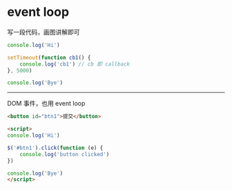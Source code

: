 # event loop

写一段代码，画图讲解即可

```js
console.log('Hi')

setTimeout(function cb1() {
    console.log('cb1') // cb 即 callback
}, 5000)

console.log('Bye')
```

------

DOM 事件，也用 event loop

```html
<button id="btn1">提交</button>

<script>
console.log('Hi')

$('#btn1').click(function (e) {
    console.log('button clicked')
})

console.log('Bye')
</script>
```
